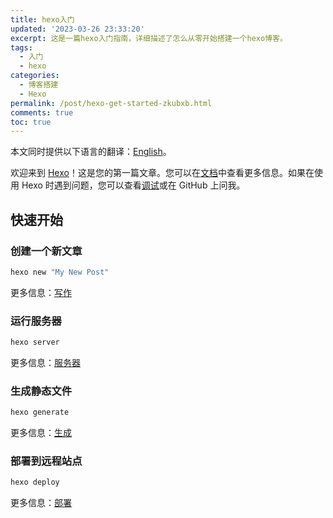 ```yaml
---
title: hexo入门
updated: '2023-03-26 23:33:20'
excerpt: 这是一篇hexo入门指南，详细描述了怎么从零开始搭建一个hexo博客。
tags:
  - 入门
  - hexo
categories:
  - 博客搭建
  - Hexo
permalink: /post/hexo-get-started-zkubxb.html
comments: true
toc: true
---
```


<article class="message message-immersive is-primary">
<div class="message-body">
<i class="fas fa-globe-americas mr-2"></i>本文同时提供以下语言的翻译：<a href="{% post_path en/hexo-get-started-zkubxb %}">English</a>。
</div>
</article>

欢迎来到 [Hexo](https://hexo.io/)！这是您的第一篇文章。您可以在[文档](https://hexo.io/docs/)中查看更多信息。如果在使用 Hexo 时遇到问题，您可以查看[调试](https://hexo.io/docs/troubleshooting.html)或在 GitHub 上问我。

## 快速开始

### 创建一个新文章

```bash
hexo new "My New Post"  
```

更多信息：[写作](https://hexo.io/docs/writing.html)

### 运行服务器

```bash
hexo server
```

更多信息：[服务器](https://hexo.io/docs/server.html)

### 生成静态文件

```bash
hexo generate
```

更多信息：[生成](https://hexo.io/docs/generating.html)

### 部署到远程站点

```bash
hexo deploy
```

更多信息：[部署](https://hexo.io/docs/one-command-deployment.html)


